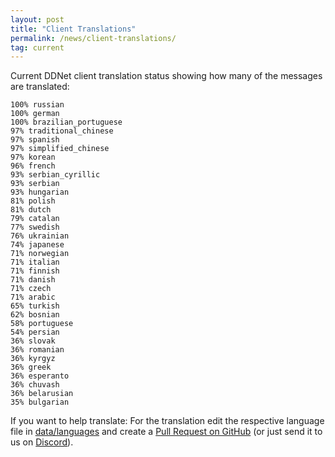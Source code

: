 ```yaml
---
layout: post
title: "Client Translations"
permalink: /news/client-translations/
tag: current
---
```


Current DDNet client translation status showing how many of the messages are translated:

```
100% russian
100% german
100% brazilian_portuguese
97% traditional_chinese
97% spanish
97% simplified_chinese
97% korean
96% french
93% serbian_cyrillic
93% serbian
93% hungarian
81% polish
81% dutch
79% catalan
77% swedish
76% ukrainian
74% japanese
71% norwegian
71% italian
71% finnish
71% danish
71% czech
71% arabic
65% turkish
62% bosnian
58% portuguese
54% persian
36% slovak
36% romanian
36% kyrgyz
36% greek
36% esperanto
36% chuvash
36% belarusian
35% bulgarian
```

If you want to help translate: For the translation edit the respective language file in [data/languages](https://github.com/ddnet/ddnet/tree/master/data/languages) and create a [Pull Request on GitHub](https://github.com/ddnet/ddnet/) (or just send it to us on [Discord](/discord/)).
